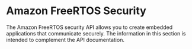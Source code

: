 # Amazon FreeRTOS Security<a name="freertos-security"></a>

The Amazon FreeRTOS security API allows you to create embedded applications that communicate securely\. The information in this section is intended to complement the API documentation\.